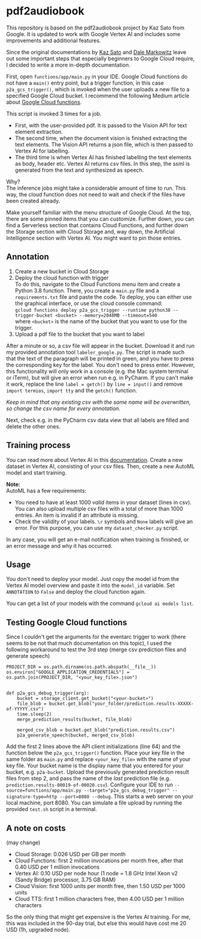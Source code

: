 # pdf2audiobook
This repository is based on the pdf2audiobook project by Kaz Sato from Google.
It is updated to work with Google Vertex AI and includes some improvements and additional features.

Since the original documentations by [Kaz Sato](https://github.com/kazunori279/pdf2audiobook) and [Dale Markowitz](https://daleonai.com/pdf-to-audiobook) leave out some important steps that especially beginners to Google Cloud require, I decided to write a more in-depth documentation.

First, open `functions/app/main.py` in your IDE.
Google Cloud functions do not have a `main()` entry point, but a trigger function, in this case `p2a_gcs_trigger()`, which is invoked when the user uploads a new file to a specified Google Cloud bucket.
I recommend the following Medium article about [Google Cloud functions](https://medium.com/google-cloud/setup-and-invoke-cloud-functions-using-python-e801a8633096).

This script is invoked 3 times for a job.  
- First, with the user-provided pdf.
It is passed to the Vision API for text element extraction.
- The second time, when the document vision is finished extracting the text elements. 
The Vision API returns a json file, which is then passed to Vertex AI for labelling.
- The third time is when Vertex AI has finished labelling the text elements as body, header etc. Vertex AI returns csv files.
In this step, the ssml is generated from the text and synthesized as speech.

Why?  
The inference jobs might take a considerable amount of time to run.
This way, the cloud function does not need to wait and check if the files have been created already.

Make yourself familiar with the menu structure of Google Cloud.
At the top, there are some pinned items that you can customize.
Further down, you can find a Serverless section that contains Cloud Functions, and further down the Storage section with Cloud Storage and, way down, the Artificial Intelligence section with Vertex AI.
You might want to pin those entries.

## Annotation
1. Create a new bucket in Cloud Storage
2. Deploy the cloud function with trigger  
To do this, navigate to the Cloud Functions menu item and create a Python 3.8 function.
There, you create a `main.py` file and a `requirements.txt` file and paste the code.
To deploy, you can either use the graphical interface, or use the cloud console command:  
`gcloud functions deploy p2a_gcs_trigger --runtime python38 --trigger-bucket <bucket> --memory=2048MB --timeout=540`  
where `<bucket>` is the name of the bucket that you want to use for the trigger.
3. Upload a pdf file to the bucket that you want to label

After a minute or so, a csv file will appear in the bucket.
Download it and run my provided annotation tool `labeler_google.py`.
The script is made such that the text of the paragraph will be printed in green, and you have to press the corresponding key for the label.
You don't need to press enter. However, this functionality will only work in a console (e.g. the Mac system terminal or iTerm), but will give an error when run e.g. in PyCharm.
If you can't make it work, replace the line `label = getch()` by `line = input()` and remove `import termios`, `import tty` and the `getch()` function.

_Keep in mind that any existing csv with the same name will be overwritten, so change the csv name for every annotation._

Next, check e.g. in the PyCharm csv data view that all labels are filled and delete the other ones.

## Training process
You can read more about Vertex AI in this [documentation](https://codelabs.developers.google.com/vertex-p2p-predictions).
Create a new dataset in Vertex AI, consisting of your csv files.
Then, create a new AutoML model and start training.

**Note:**  
AutoML has a few requirements:
- You need to have at least 1000 _valid_ items in your dataset (lines in csv). You can also upload multiple csv files with a total of more than 1000 entries.
An item is invalid if an attribute is missing.
- Check the validity of your labels. `\r` symbols and `None` labels will give an error. For this purpose, you can use my `dataset_checker.py` script.

In any case, you will get an e-mail notification when training is finished, or an error message and why it has occurred.

## Usage
You don't need to deploy your model. Just copy the model id from the Vertex AI model overview and paste it into the `model_id` variable.
Set `ANNOTATION` to `False` and deploy the cloud function again.

You can get a list of your models with the command `gcloud ai models list`.

## Testing Google Cloud functions
Since I couldn't get the arguments for the eventarc trigger to work (there seems to be not that much documentation on this topic), I used the following workaround to test the 3rd step (merge csv prediction files and generate speech)

```python3
PROJECT_DIR = os.path.dirname(os.path.abspath(__file__))
os.environ["GOOGLE_APPLICATION_CREDENTIALS"] = os.path.join(PROJECT_DIR, "<your_key_file>.json")


def p2a_gcs_debug_trigger(arg):
    bucket = storage_client.get_bucket("<your-bucket>")
    file_blob = bucket.get_blob("your_folder/prediction.results-XXXXX-of-YYYYY.csv")
    time.sleep(2)
    merge_prediction_results(bucket, file_blob)

    merged_csv_blob = bucket.get_blob("prediction.results.csv")
    p2a_generate_speech(bucket, merged_csv_blob)
```
Add the first 2 lines above the API client initializations (line 64) and the function below the `p2a_gcs_trigger()` function.
Place your key file in the same folder as `main.py` and replace `<your_key_file>` with the name of your key file.
Your bucket name is the display name that you entered for your bucket, e.g. `p2a-bucket`.
Upload the previously generated prediction result files from step 2, and pass the name of the _last_ prediction file (e.g. `prediction.results-00019-of-00020.csv`).
Configure your IDE to run `--source=functions/app/main.py --target="p2a_gcs_debug_trigger" --signature-type=http --port=8080 --debug`.
This starts a web server on your local machine, port 8080.
You can simulate a file upload by running the provided `test.sh` script in a terminal.

## A note on costs
(may change)
- Cloud Storage: 0.026 USD per GB per month
- Cloud Functions: first 2 million invocations per month free, after that 0.40 USD per 1 million invocations
- Vertex AI: 0.10 USD per node hour (1 node = 1.8 GHz Intel Xeon v2 (Sandy Bridge) processor, 3.75 GB RAM)
- Cloud Vision: first 1000 units per month free, then 1.50 USD per 1000 units
- Cloud TTS: first 1 million characters free, then 4.00 USD per 1 million characters

So the only thing that might get expensive is the Vertex AI training.
For me, this was included in the 90-day trial, but else this would have cost me 20 USD (1h, upgraded node).
